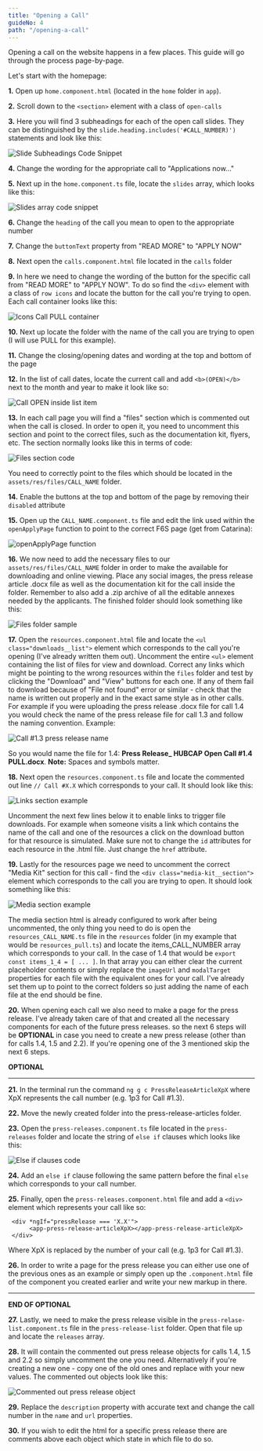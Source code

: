 ```yaml
---
title: "Opening a Call"
guideNo: 4
path: "/opening-a-call"
---
```


Opening a call on the website happens in a few places. This guide will go through the process page-by-page.

Let's start with the homepage:

**1.** Open up `home.component.html` (located in the `home` folder in `app`).

**2.** Scroll down to the `<section>` element with a class of `open-calls`

**3.** Here you will find 3 subheadings for each of the open call slides. They can be distinguished by the `slide.heading.includes('#CALL_NUMBER)')` statements and look like this:

![Slide Subheadings Code Snippet](./slider_subheadings.png "Slider Subheadings Code Snippet")

**4.** Change the wording for the appropriate call to "Applications now..."

**5.** Next up in the `home.component.ts` file, locate the `slides` array, which looks like this:

![Slides array code snippet](./slides_array.png "Slides array code snippet")

**6.** Change the `heading` of the call you mean to open to the appropriate number

**7.** Change the `buttonText` property from "READ MORE" to "APPLY NOW"

**8.** Next open the `calls.component.html` file located in the `calls` folder

**9.** In here we need to change the wording of the button for the specific call from "READ MORE" to "APPLY NOW". To do so find the `<div>` element with a class of `row icons` and locate the button for the call you're trying to open. Each call container looks like this:

![Icons Call PULL container](./icons.png "Icons Call PULL container")

**10.** Next up locate the folder with the name of the call you are trying to open (I will use PULL for this example).

**11.** Change the closing/opening dates and wording at the top and bottom of the page

**12.** In the list of call dates, locate the current call and add `<b>(OPEN)</b>` next to the month and year to make it look like so:

![Call OPEN inside list item](./call_open_list_item.png "Call OPEN inside list item")

**13.** In each call page you will find a "files" section which is commented out when the call is closed. In order to open it, you need to uncomment this section and point to the correct files, such as the documentation kit, flyers, etc. The section normally looks like this in terms of code:

![Files section code](./call_files.png "Files section code")

You need to correctly point to the files which should be located in the `assets/res/files/CALL_NAME` folder.

**14.** Enable the buttons at the top and bottom of the page by removing their `disabled` attribute

**15.** Open up the `CALL_NAME.component.ts` file and edit the link used within the `openApplyPage` function to point to the correct F6S page (get from Catarina):

![openApplyPage function](./open_apply_page.png "openApplyPage function")

**16.** We now need to add the necessary files to our `assets/res/files/CALL_NAME` folder in order to make the available for downloading and online viewing. Place any social images, the press release article .docx file as well as the documentation kit for the call inside the folder. Remember to also add a .zip archive of all the editable annexes needed by the applicants. The finished folder should look something like this:

![Files folder sample](files_folder_sample.png "Files folder sample")

**17.** Open the `resources.component.html` file and locate the `<ul class="downloads__list">` element which corresponds to the call you're opening (I've already written them out). Uncomment the entire `<ul>` element containing the list of files for view and download. Correct any links which might be pointing to the wrong resources within the `files` folder and test by clicking the "Download" and "View" buttons for each one. If any of them fail to download because of "File not found" error or similar - check that the name is written out properly and in the exact same style as in other calls. For example if you were uploading the press release .docx file for call 1.4 you would check the name of the press release file for call 1.3 and follow the naming convention. Example:

![Call #1.3 press release name](pr_1.3_name.png "Call #1.3 press release name")

So you would name the file for 1.4: **Press Release\_ HUBCAP Open Call #1.4 PULL.docx**. **Note:** Spaces and symbols matter.

**18.** Next open the `resources.component.ts` file and locate the commented out line `// Call #X.X` which corresponds to your call. It should look like this:

![Links section example](links_section.png "Links section example")

Uncomment the next few lines below it to enable links to trigger file downloads. For example when someone visits a link which contains the name of the call and one of the resources a click on the download button for that resource is simulated. Make sure not to change the `id` attributes for each resource in the .html file. Just change the `href` attribute.

**19.** Lastly for the resources page we need to uncomment the correct "Media Kit" section for this call - find the `<div class="media-kit__section">` element which corresponds to the call you are trying to open. It should look something like this:

![Media section example](media_kit_section.png "Media section example")

The media section html is already configured to work after being uncommented, the only thing you need to do is open the `resources_CALL_NAME.ts` file in the `resources` folder (in my example that would be `resources_pull.ts`) and locate the items_CALL_NUMBER array which corresponds to your call. In the case of 1.4 that would be `export const items_1_4 = [ ... ]`. In that array you can either clear the current placeholder contents or simply replace the `imageUrl` and `modalTarget` properties for each file with the equivalent ones for your call. I've already set them up to point to the correct folders so just adding the name of each file at the end should be fine.

**20.** When opening each call we also need to make a page for the press release. I've already taken care of that and created all the necessary components for each of the future press releases. so the next 6 steps will be **OPTIONAL** in case you need to create a new press release (other than for calls 1.4, 1.5 and 2.2). If you're opening one of the 3 mentioned skip the next 6 steps.

**OPTIONAL**

---

**21.** In the terminal run the command `ng g c PressReleaseArticleXpX` where XpX represents the call number (e.g. 1p3 for Call #1.3).

**22.** Move the newly created folder into the press-release-articles folder.

**23.** Open the `press-releases.component.ts` file located in the `press-releases` folder and locate the string of `else if` clauses which looks like this:

![Else if clauses code](else_if.png "Else if clauses code")

**24.** Add an `else if` clause following the same pattern before the final `else` which corresponds to your call number.

**25.** Finally, open the `press-releases.component.html` file and add a `<div>` element which represents your call like so:

```
 <div *ngIf="pressRelease === 'X.X'">
      <app-press-release-articleXpX></app-press-release-articleXpX>
 </div>
```

Where XpX is replaced by the number of your call (e.g. 1p3 for Call #1.3).

**26.** In order to write a page for the press release you can either use one of the previous ones as an example or simply open up the `.component.html` file of the component you created earlier and write your new markup in there.

---

**END OF OPTIONAL**

**27.** Lastly, we need to make the press release visible in the `press-relase-list.component.ts` file in the `press-release-list` folder. Open that file up and locate the `releases` array.

**28.** It will contain the commented out press release objects for calls 1.4, 1.5 and 2.2 so simply uncomment the one you need. Alternatively if you're creating a new one - copy one of the old ones and replace with your new values. The commented out objects look like this:

![Commented out press release object](pr_object.png "Commented out press release object")

**29.** Replace the `description` property with accurate text and change the call number in the `name` and `url` properties.

**30.** If you wish to edit the html for a specific press release there are comments above each object which state in which file to do so.
